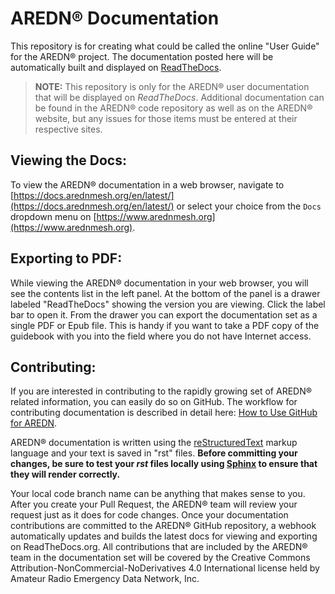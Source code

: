 # AREDN® Documentation
This repository is for creating what could be called the online "User Guide" for the AREDN® project. The documentation posted here will be automatically built and displayed on [ReadTheDocs](https://docs.arednmesh.org/en/latest/).

> **NOTE:** This repository is only for the AREDN® user documentation that will be displayed on *ReadTheDocs*. Additional documentation can be found in the AREDN® code repository as well as on the AREDN® website, but any issues for those items must be entered at their respective sites.

## Viewing the Docs:
To view the AREDN® documentation in a web browser, navigate to [https://docs.arednmesh.org/en/latest/](https://docs.arednmesh.org/en/latest/) or select your choice from the `Docs` dropdown menu on [https://www.arednmesh.org](https://www.arednmesh.org).

## Exporting to PDF:
While viewing the AREDN® documentation in your web browser, you will see the contents list in the left panel. At the bottom of the panel is a drawer labeled "ReadTheDocs" showing the version you are viewing. Click the label bar to open it. From the drawer you can export the documentation set as a single PDF or Epub file. This is handy if you want to take a PDF copy of the guidebook with you into the field where you do not have Internet access.

## Contributing:
If you are interested in contributing to the rapidly growing set of AREDN® related information, you can easily do so on GitHub. The workflow for contributing documentation is described in detail here: [How to Use GitHub for AREDN](https://github.com/aredn/documentation/blob/master/How%20to%20Use%20GitHub%20for%20AREDN.md).

AREDN® documentation is written using the [reStructuredText](https://docutils.sourceforge.io/docs/ref/rst/restructuredtext.html) markup language and your text is saved in "rst" files. **Before committing your changes, be sure to test your *rst* files locally using [Sphinx](https://www.sphinx-doc.org/en/master/usage/quickstart.html) to ensure that they will render correctly.**

Your local code branch name can be anything that makes sense to you. After you create your Pull Request, the AREDN® team will review your request just as it does for code changes. Once your documentation contributions are committed to the AREDN® GitHub repository, a webhook automatically updates and builds the latest docs for viewing and exporting on ReadTheDocs.org. All contributions that are included by the AREDN® team in the documentation set will be covered by the Creative Commons Attribution-NonCommercial-NoDerivatives 4.0 International license held by Amateur Radio Emergency Data Network, Inc.
